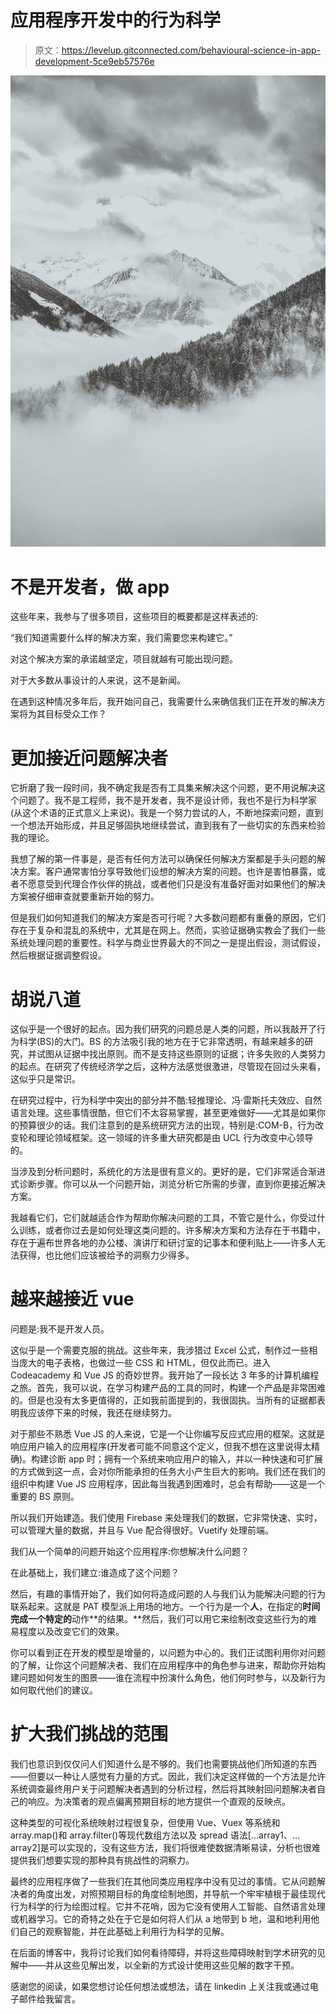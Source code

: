 # 应用程序开发中的行为科学

> 原文：<https://levelup.gitconnected.com/behavioural-science-in-app-development-5ce9eb57576e>

![](img/7a8fc3f0aebf07966d17f0bbce12a7b6.png)

# 不是开发者，做 app

这些年来，我参与了很多项目，这些项目的概要都是这样表述的:

“我们知道需要什么样的解决方案，我们需要您来构建它。”

对这个解决方案的承诺越坚定，项目就越有可能出现问题。

对于大多数从事设计的人来说，这不是新闻。

在遇到这种情况多年后，我开始问自己，我需要什么来确信我们正在开发的解决方案将为其目标受众工作？

# 更加接近问题解决者

它折磨了我一段时间，我不确定我是否有工具集来解决这个问题，更不用说解决这个问题了。我不是工程师，我不是开发者，我不是设计师，我也不是行为科学家(从这个术语的正式意义上来说)。我是一个努力尝试的人，不断地探索问题，直到一个想法开始形成，并且足够固执地继续尝试，直到我有了一些切实的东西来检验我的理论。

我想了解的第一件事是，是否有任何方法可以确保任何解决方案都是手头问题的解决方案。客户通常害怕分享导致他们设想的解决方案的问题。也许是害怕暴露，或者不愿意受到代理合作伙伴的挑战，或者他们只是没有准备好面对如果他们的解决方案被仔细审查就要重新开始的努力。

但是我们如何知道我们的解决方案是否可行呢？大多数问题都有重叠的原因，它们存在于复杂和混乱的系统中，尤其是在网上。然而，实验证据确实教会了我们一些系统处理问题的重要性。科学与商业世界最大的不同之一是提出假设，测试假设，然后根据证据调整假设。

# 胡说八道

这似乎是一个很好的起点。因为我们研究的问题总是人类的问题，所以我敲开了行为科学(BS)的大门。BS 的方法吸引我的地方在于它非常透明，有越来越多的研究，并试图从证据中找出原则。而不是支持这些原则的证据；许多失败的人类努力的起点。在研究了传统经济学之后，这种方法感觉很激进，尽管现在回过头来看，这似乎只是常识。

在研究过程中，行为科学中突出的部分并不酷:轻推理论、冯·雷斯托夫效应、自然语言处理。这些事情很酷，但它们不太容易掌握，甚至更难做好——尤其是如果你的预算很少的话。我们注意到的是系统研究方法的出现，特别是:COM-B，行为改变轮和理论领域框架。这一领域的许多重大研究都是由 UCL 行为改变中心领导的。

当涉及到分析问题时，系统化的方法是很有意义的。更好的是，它们非常适合渐进式诊断步骤。你可以从一个问题开始，浏览分析它所需的步骤，直到你更接近解决方案。

我越看它们，它们就越适合作为帮助你解决问题的工具，不管它是什么，你受过什么训练，或者你过去是如何处理这类问题的。许多解决方案和方法存在于书籍中，存在于遍布世界各地的办公楼、演讲厅和研讨室的记事本和便利贴上——许多人无法获得，也比他们应该被给予的洞察力少得多。

# 越来越接近 vue

问题是:我不是开发人员。

这似乎是一个需要克服的挑战。这些年来，我涉猎过 Excel 公式，制作过一些相当庞大的电子表格，也做过一些 CSS 和 HTML，但仅此而已。进入 Codeacademy 和 Vue JS 的奇妙世界。我开始了一段长达 3 年多的计算机编程之旅。首先，我可以说，在学习构建产品的工具的同时，构建一个产品是非常困难的。但是也没有太多更值得的，正如我前面提到的，我很固执。当所有的证据都表明我应该停下来的时候，我还在继续努力。

对于那些不熟悉 Vue JS 的人来说，它是一个让你编写反应式应用的框架。这就是响应用户输入的应用程序(开发者可能不同意这个定义，但我不想在这里说得太精确)。构建诊断 app 时；拥有一个系统来响应用户的输入，并以一种快速和可扩展的方式做到这一点，会对你所能承担的任务大小产生巨大的影响。我们还在我们的组织中构建 Vue JS 应用程序，因此每当我遇到困难时，总会有帮助——这是一个重要的 BS 原则。

所以我们开始建造。我们使用 Firebase 来处理我们的数据，它非常快速、实时，可以管理大量的数据，并且与 Vue 配合得很好。Vuetify 处理前端。

我们从一个简单的问题开始这个应用程序:你想解决什么问题？

在此基础上，我们建立:谁造成了这个问题？

然后，有趣的事情开始了，我们如何将造成问题的人与我们认为能解决问题的行为联系起来。这就是 PAT 模型派上用场的地方。一个行为是一个**人**，在指定的**时间完成一个特定的**动作**的结果。**然后，我们可以用它来绘制改变这些行为的难易程度以及改变它们的效果。

你可以看到正在开发的模型是增量的，以问题为中心的。我们正试图利用你对问题的了解，让你这个问题解决者、我们在应用程序中的角色参与进来，帮助你开始构建问题如何发生的图景——谁在流程中扮演什么角色，他们何时参与，以及新行为如何取代他们的建议。

# 扩大我们挑战的范围

我们也意识到仅仅问人们知道什么是不够的。我们也需要挑战他们所知道的东西——但要以一种让人感觉有力量的方式。因此，我们决定这样做的一个方法是允许系统调查最终用户关于问题解决者遇到的分析过程，然后将其映射回问题解决者自己的响应。为决策者的观点偏离预期目标的地方提供一个直观的反映点。

这种类型的可视化系统映射过程很复杂，但使用 Vue、Vuex 等系统和 array.map()和 array.filter()等现代数组方法以及 spread 语法[…array1、…array2]是可以实现的，没有这些方法，我们将很难使数据清晰易读，分析也很难提供我们想要实现的那种具有挑战性的洞察力。

最终的应用程序做了一些我们在其他同类应用程序中没有见过的事情。它从问题解决者的角度出发，对照预期目标的角度绘制地图，并导航一个牢牢植根于最佳现代行为科学的行为绘图过程。它并不花哨，因为它没有使用人工智能、自然语言处理或机器学习。它的奇特之处在于它是如何将人们从 a 地带到 b 地，温和地利用他们自己的观察智能，并在此基础上利用行为科学的见解。

在后面的博客中，我将讨论我们如何看待障碍，并将这些障碍映射到学术研究的见解中——并从这些见解出发，以全新的方式设计使用这些见解的数字干预。

感谢您的阅读，如果您想讨论任何想法或想法，请在 linkedin 上关注我或通过电子邮件给我留言。